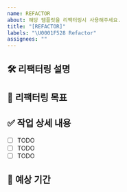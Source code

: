 ```yaml
---
name: REFACTOR
about: 해당 템플릿을 리팩터링시 사용해주세요.
title: "[REFACTOR]"
labels: "\U0001F528 Refactor"
assignees: ""
---
```


## 🛠 리팩터링 설명

<!-- 리팩터링이 필요한 이유와 리팩터링할 부분을 설명해 주세요. -->
<!-- 예: 로그인 로직이 복잡하여 가독성이 떨어지고, 유지보수가 어렵습니다. -->

## 🎯 리팩터링 목표

<!-- 리팩터링을 통해 달성하고자 하는 목표를 설명해 주세요. -->
<!-- 예: 코드 가독성 향상 및 중복 로직 제거 -->

## ✅ 작업 상세 내용

- [ ] TODO
- [ ] TODO
- [ ] TODO

## 📆 예상 기간
